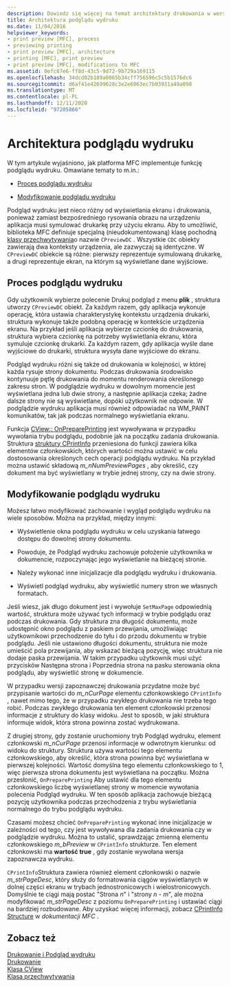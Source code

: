```yaml
---
description: Dowiedz się więcej na temat architektury drukowania w wersji zapoznawczej
title: Architektura podglądu wydruku
ms.date: 11/04/2016
helpviewer_keywords:
- print preview [MFC], process
- previewing printing
- print preview [MFC], architecture
- printing [MFC], print preview
- print preview [MFC], modifications to MFC
ms.assetid: 0efc87e6-ff8d-43c5-9d72-9b729a169115
ms.openlocfilehash: 34dcd02b189a0065b34cff756596c5c5b1576dc6
ms.sourcegitcommit: d6af41e42699628c3e2e6063ec7b03931a49a098
ms.translationtype: MT
ms.contentlocale: pl-PL
ms.lasthandoff: 12/11/2020
ms.locfileid: "97205866"
---
```

# <a name="print-preview-architecture"></a>Architektura podglądu wydruku

W tym artykule wyjaśniono, jak platforma MFC implementuje funkcję podglądu wydruku. Omawiane tematy to m.in.:

- [Proces podglądu wydruku](#_core_the_print_preview_process)

- [Modyfikowanie podglądu wydruku](#_core_modifying_print_preview)

Podgląd wydruku jest nieco różny od wyświetlania ekranu i drukowania, ponieważ zamiast bezpośredniego rysowania obrazu na urządzeniu aplikacja musi symulować drukarkę przy użyciu ekranu. Aby to umożliwić, biblioteka MFC definiuje specjalną (nieudokumentowaną) klasę pochodną [klasy przechwytywania](reference/cdc-class.md)o nazwie `CPreviewDC` . Wszystkie `CDC` obiekty zawierają dwa konteksty urządzenia, ale zazwyczaj są identyczne. W `CPreviewDC` obiekcie są różne: pierwszy reprezentuje symulowaną drukarkę, a drugi reprezentuje ekran, na którym są wyświetlane dane wyjściowe.

## <a name="the-print-preview-process"></a><a name="_core_the_print_preview_process"></a> Proces podglądu wydruku

Gdy użytkownik wybierze polecenie Drukuj podgląd z menu **plik** , struktura utworzy `CPreviewDC` obiekt. Za każdym razem, gdy aplikacja wykonuje operację, która ustawia charakterystykę kontekstu urządzenia drukarki, struktura wykonuje także podobną operację w kontekście urządzenia ekranu. Na przykład jeśli aplikacja wybierze czcionkę do drukowania, struktura wybiera czcionkę na potrzeby wyświetlania ekranu, która symuluje czcionkę drukarki. Za każdym razem, gdy aplikacja wyśle dane wyjściowe do drukarki, struktura wysyła dane wyjściowe do ekranu.

Podgląd wydruku różni się także od drukowania w kolejności, w której każda rysuje strony dokumentu. Podczas drukowania środowisko kontynuuje pętlę drukowania do momentu renderowania określonego zakresu stron. W podglądzie wydruku w dowolnym momencie jest wyświetlana jedna lub dwie strony, a następnie aplikacja czeka; żadne dalsze strony nie są wyświetlane, dopóki użytkownik nie odpowie. W podglądzie wydruku aplikacja musi również odpowiadać na WM_PAINT komunikatów, tak jak podczas normalnego wyświetlania ekranu.

Funkcja [CView:: OnPreparePrinting](reference/cview-class.md#onprepareprinting) jest wywoływana w przypadku wywołania trybu podglądu, podobnie jak na początku zadania drukowania. Struktura [struktury CPrintInfo](reference/cprintinfo-structure.md) przeniesiona do funkcji zawiera kilka elementów członkowskich, których wartości można ustawić w celu dostosowania określonych cech operacji podglądu wydruku. Na przykład można ustawić składową *m_nNumPreviewPages* , aby określić, czy dokument ma być wyświetlany w trybie jednej strony, czy na dwie strony.

## <a name="modifying-print-preview"></a><a name="_core_modifying_print_preview"></a> Modyfikowanie podglądu wydruku

Możesz łatwo modyfikować zachowanie i wygląd podglądu wydruku na wiele sposobów. Można na przykład, między innymi:

- Wyświetlenie okna podglądu wydruku w celu uzyskania łatwego dostępu do dowolnej strony dokumentu.

- Powoduje, że Podgląd wydruku zachowuje położenie użytkownika w dokumencie, rozpoczynając jego wyświetlanie na bieżącej stronie.

- Należy wykonać inne inicjalizacje dla podglądu wydruku i drukowania.

- Wyświetl podgląd wydruku, aby wyświetlić numery stron we własnych formatach.

Jeśli wiesz, jak długo dokument jest i wywołuje `SetMaxPage` odpowiednią wartość, struktura może używać tych informacji w trybie podglądu oraz podczas drukowania. Gdy struktura zna długość dokumentu, może udostępnić okno podglądu z paskiem przewijania, umożliwiając użytkownikowi przechodzenie do tyłu i do przodu dokumentu w trybie podglądu. Jeśli nie ustawiono długości dokumentu, struktura nie może umieścić pola przewijania, aby wskazać bieżącą pozycję, więc struktura nie dodaje paska przewijania. W takim przypadku użytkownik musi użyć przycisków Następna strona i Poprzednia strona na pasku sterowania okna podglądu, aby wyświetlić stronę w dokumencie.

W przypadku wersji zapoznawczej drukowania przydatne może być przypisanie wartości do *m_nCurPage* elementu członkowskiego `CPrintInfo` , nawet mimo tego, że w przypadku zwykłego drukowania nie trzeba tego robić. Podczas zwykłego drukowania ten element członkowski przenosi informacje z struktury do klasy widoku. Jest to sposób, w jaki struktura informuje widok, która strona powinna zostać wydrukowana.

Z drugiej strony, gdy zostanie uruchomiony tryb Podgląd wydruku, element członkowski *m_nCurPage* przenosi informacje w odwrotnym kierunku: od widoku do struktury. Struktura używa wartości tego elementu członkowskiego, aby określić, która strona powinna być wyświetlana w pierwszej kolejności. Wartość domyślna tego elementu członkowskiego to 1, więc pierwsza strona dokumentu jest wyświetlana na początku. Można przesłonić, `OnPreparePrinting` Aby ustawić dla tego elementu członkowskiego liczbę wyświetlanej strony w momencie wywołania polecenia Podgląd wydruku. W ten sposób aplikacja zachowuje bieżącą pozycję użytkownika podczas przechodzenia z trybu wyświetlania normalnego do trybu podglądu wydruku.

Czasami możesz chcieć `OnPreparePrinting` wykonać inne inicjalizacje w zależności od tego, czy jest wywoływana dla zadania drukowania czy w podglądzie wydruku. Można to ustalić, sprawdzając zmienną elementu członkowskiego *m_bPreview* w `CPrintInfo` strukturze. Ten element członkowski ma **wartość true** , gdy zostanie wywołana wersja zapoznawcza wydruku.

`CPrintInfo`Struktura zawiera również element członkowski o nazwie *m_strPageDesc*, który służy do formatowania ciągów wyświetlanych w dolnej części ekranu w trybach jednostronicowych i wielostronicowych. Domyślnie te ciągi mają postać "Strona *n*" i "strony *n*  -  *m*", ale można modyfikować *m_strPageDesc* z poziomu `OnPreparePrinting` i ustawiać ciągi na bardziej rozbudowane. Aby uzyskać więcej informacji, zobacz [CPrintInfo Structure](reference/cprintinfo-structure.md) w *dokumentacji MFC* .

## <a name="see-also"></a>Zobacz też

[Drukowanie i Podgląd wydruku](printing-and-print-preview.md)<br/>
[Drukowanie](printing.md)<br/>
[Klasa CView](reference/cview-class.md)<br/>
[Klasa przechwytywania](reference/cdc-class.md)
